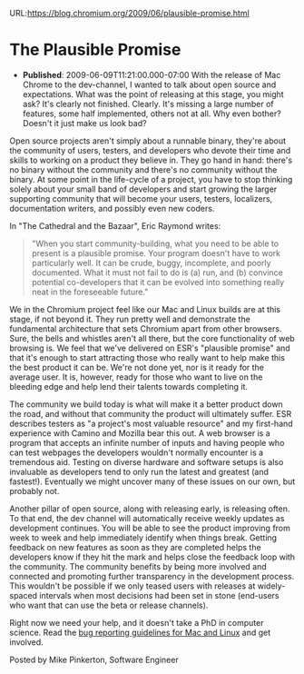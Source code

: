 URL:https://blog.chromium.org/2009/06/plausible-promise.html
# The Plausible Promise
- **Published**: 2009-06-09T11:21:00.000-07:00
With the release of Mac Chrome to the dev-channel, I wanted to talk about open source and expectations. What was the point of releasing at this stage, you might ask? It's clearly not finished. Clearly. It's missing a large number of features, some half implemented, others not at all. Why even bother? Doesn't it just make us look bad?

Open source projects aren't simply about a runnable binary, they're about the community of users, testers, and developers who devote their time and skills to working on a product they believe in. They go hand in hand: there's no binary without the community and there's no community without the binary. At some point in the life-cycle of a project, you have to stop thinking solely about your small band of developers and start growing the larger supporting community that will become your users, testers, localizers, documentation writers, and possibly even new coders.

In "The Cathedral and the Bazaar", Eric Raymond writes:

> "When you start community-building, what you need to be able to present is a plausible promise. Your program doesn't have to work particularly well. It can be crude, buggy, incomplete, and poorly documented. What it must not fail to do is (a) run, and (b) convince potential co-developers that it can be evolved into something really neat in the foreseeable future."

We in the Chromium project feel like our Mac and Linux builds are at this stage, if not beyond it. They run pretty well and demonstrate the fundamental architecture that sets Chromium apart from other browsers. Sure, the bells and whistles aren't all there, but the core functionality of web browsing is. We feel that we've delivered on ESR's "plausible promise" and that it's enough to start attracting those who really want to help make this the best product it can be. We're not done yet, nor is it ready for the average user. It is, however, ready for those who want to live on the bleeding edge and help lend their talents towards completing it.

The community we build today is what will make it a better product down the road, and without that community the product will ultimately suffer. ESR describes testers as "a project's most valuable resource" and my first-hand experience with Camino and Mozilla bear this out. A web browser is a program that accepts an infinite number of inputs and having people who can test webpages the developers wouldn't normally encounter is a tremendous aid. Testing on diverse hardware and software setups is also invaluable as developers tend to only run the latest and greatest (and fastest!). Eventually we might uncover many of these issues on our own, but probably not.

Another pillar of open source, along with releasing early, is releasing often. To that end, the dev channel will automatically receive weekly updates as development continues. You will be able to see the product improving from week to week and help immediately identify when things break. Getting feedback on new features as soon as they are completed helps the developers know if they hit the mark and helps close the feedback loop with the community. The community benefits by being more involved and connected and promoting further transparency in the development process. This wouldn't be possible if we only teased users with releases at widely-spaced intervals when most decisions had been set in stone (end-users who want that can use the beta or release channels).

Right now we need your help, and it doesn't take a PhD in computer science. Read the [bug reporting guidelines for Mac and Linux](http://dev.chromium.org/for-testers/bug-reporting-guidlines-for-the-mac-linux-builds) and get involved.

  
Posted by Mike Pinkerton, Software Engineer